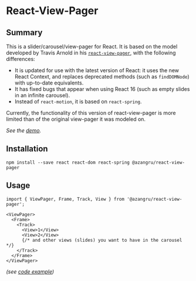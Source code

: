 # React-View-Pager

## Summary
This is a slider/carousel/view-pager for React. It is based on the model developed by Travis Arnold in his [`react-view-pager`](https://github.com/souporserious/react-view-pager), with the following differences:

- It is updated for use with the latest version of React: it uses the new React Context, and replaces deprecated methods (such as `findDOMNode`) with up-to-date equivalents.
- It has fixed bugs that appear when using React 16 (such as empty slides in an infinite carousel).
- Instead of `react-motion`, it is based on `react-spring`.

Currently, the functionality of this version of react-view-pager is more limited than of the original view-pager it was modeled on.

_See the [demo](https://azangru.github.io/react-view-pager/)._

## Installation

`npm install --save react react-dom react-spring @azangru/react-view-pager`

## Usage

```
import { ViewPager, Frame, Track, View } from '@azangru/react-view-pager';

<ViewPager>
  <Frame>
    <Track>
      <View>1</View>
      <View>2</View>
      {/* and other views (slides) you want to have in the carousel */}
    </Track>
  </Frame>
</ViewPager>
```

_(see [code example](stories/components/carousel.js))_
